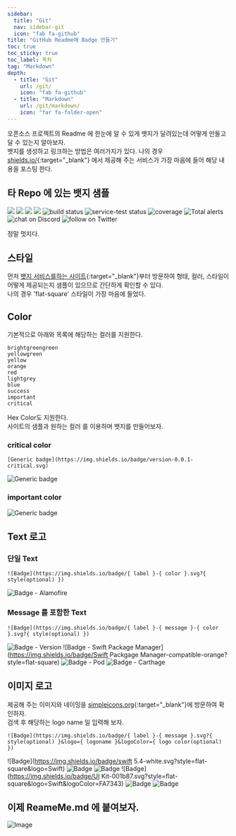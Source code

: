 ```yaml
---
sidebar:
  title: "Git"
  nav: sidebar-git
  icon: "fab fa-github"
title: "GitHub Readme에 Badge 만들기"
toc: true
toc_sticky: true
toc_label: 목차
tag: "Markdown"
depth: 
  - title: "Git"
    url: /git/
    icon: "fab fa-github"
  - title: "Markdown"
    url: /git/markdown/
    icon: "far fa-folder-open"
---
```

오픈소스 프로젝트의 Readme 에 한눈에 알 수 있게 뱃지가 달려있는데 어떻게 만들고 달 수 있는지 알아보자.  
뱃지를 생성하고 링크하는 방법은 여러가지가 있다. 
나의 경우 [<i class="fas fa-link"></i> shields.io/](https://shields.io/){:target="_blank"} 에서 제공해 주는 서비스가 가장 마음에 들어 해당 내용을 포스팅 한다.

## 타 Repo 에 있는 뱃지 샘플
<img src="https://img.shields.io/github/contributors/badges/shields" />
<img src="https://img.shields.io/opencollective/backers/shields" />
<img src="https://img.shields.io/opencollective/sponsors/shields" />
<img src="https://img.shields.io/github/commit-activity/m/badges/shields" />
<img src="https://img.shields.io/circleci/project/github/badges/shields/master" alt="build status">
<img src="https://img.shields.io/circleci/project/github/badges/daily-tests?label=service%20tests"
alt="service-test status">
<img src="https://img.shields.io/coveralls/github/badges/shields"
alt="coverage"/>
<img src="https://img.shields.io/lgtm/alerts/g/badges/shields"
alt="Total alerts"/>
<img src="https://img.shields.io/discord/308323056592486420?logo=discord"
alt="chat on Discord">
<img src="https://img.shields.io/twitter/follow/shields_io?style=social&logo=twitter"
alt="follow on Twitter">

정말 멋지다.

## 스타일
먼저 [<i class="fas fa-link"></i> 뱃지 서비스를하는 사이트](https://shields.io/){:target="_blank"}부터 방문하여 형태, 컬러, 스타일이 어떻게 제공되는지 샘플이 있으므로 간단하게 확인할 수 있다.    
나의 경우 'flat-square' 스타일이 가장 마음에 들었다.

## Color
기본적으로 아래와 목록에 해당하는 컬러를 지원한다.
```
brightgreengreen
yellowgreen
yellow
orange
red
lightgrey
blue
success
important
critical
```
Hex Color도 지원한다.    
사이트의 샘플과 원하는 컬러 를 이용하며 뱃지를 만들어보자.  

### critical color
```
[Generic badge](https://img.shields.io/badge/version-0.0.1-critical.svg)
```
![Generic badge](https://img.shields.io/badge/version-0.0.1-critical.svg)

### important color
![Generic badge](https://img.shields.io/badge/version-0.0.1-important.svg)


## Text 로고
### 단일 Text
```
![Badge](https://img.shields.io/badge/{ label }-{ color }.svg?{ style(optional) })
```
![Badge - Alamofire](https://img.shields.io/badge/Alamofire-brightgreen?style=flat-square)

### Message 를 포함한 Text
```
![Badge](https://img.shields.io/badge/{ label }-{ message }-{ color }.svg?{ style(optional) })
```
![Badge - Version](https://img.shields.io/badge/Version-0.0.1-1177AA?style=flat-square)
![Badge - Swift Package Manager](https://img.shields.io/badge/Swift Packgage Manager-compatible-orange?style=flat-square)
![Badge - Pod](https://img.shields.io/badge/pod-v5.4.3-blue?style=flat-square)
![Badge - Carthage](https://img.shields.io/badge/Carthage-compatible-green?style=flat-square)

## 이미지 로고
제공해 주는 이미지와 네이밍을 [<i class="fas fa-link"></i>  simpleicons.org](https://simpleicons.org/){:target="_blank"}에 방문하여 확인하자.  
검색 후 해당하는 logo name 일 입력해 보자.
```
![Badge](https://img.shields.io/badge/{ label }-{ message }.svg?{ style(optional) }&logo={ logoname }&logoColor={ logo color(optional) })
```
![Badge](https://img.shields.io/badge/swift 5.4-white.svg?style=flat-square&logo=Swift)
![Badge](https://img.shields.io/badge/SwiftUI-001b87.svg?style=flat-square&logo=Swift&logoColor=black)
![Badge](https://img.shields.io/badge/Developer-000000.svg?style=flat-square&logo=iOS&logoColor=white)
![Badge](https://img.shields.io/badge/UI Kit-001b87.svg?style=flat-square&logo=Swift&logoColor=FA7343)
![Badge](https://img.shields.io/badge/RxSwift-B7178C.svg?style=flat-square&logo=ReactiveX)
![Badge](https://img.shields.io/badge/javascript-white.svg?style=flat-square&logo=JavaScript)


## 이제 ReameMe.md 에 붙여보자.
![Image](https://drive.google.com/uc?export=view&id=1c06gGU7fiJw4UePSsGkv0RLJYQH9HWMX)
